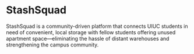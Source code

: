# StashSquad
StashSquad is a community-driven platform that connects UIUC students in need of convenient, local storage with fellow students offering unused apartment space—eliminating the hassle of distant warehouses and strengthening the campus community.
